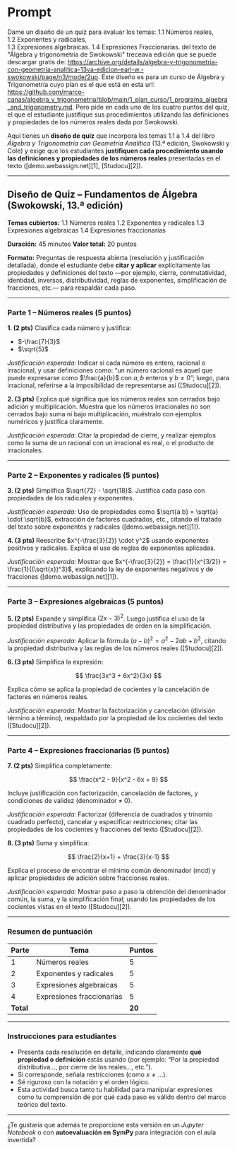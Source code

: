 # Prompt 

Dame un diseño de un quiz para evaluar los temas: 
   1.1 Números reales,  
   1.2 Exponentes y radicales,  
   1.3 Expresiones algebraicas. 
   1.4 Expresiones Fraccionarias. 
del texto de "Álgebra y trigonometría de Swokowski" treceava edición que se puede descargar gratis de: https://archive.org/details/algebra-y-trigonometria-con-geometria-analitica-13va-edicion-earl-w.-swokowski/page/n3/mode/2up. Este diseño es para un curso de Álgebra y Trigonometría cuyo plan es el que está en esta url: https://github.com/marco-canas/algebra_y_trigonometria/blob/main/1_plan_curso/1_programa_algebra_and_trigonometry.md. Pero pide en cada uno de los cuatro puntos del quiz, el que el estudiante justifique sus procedimientos utilizando las definiciones y propiedades de los números reales dada por Swokowski.   

Aquí tienes un **diseño de quiz** que incorpora los temas 1.1 a 1.4 del libro *Álgebra y Trigonometría con Geometría Analítica* (13.ª edición, Swokowski y Cole) y exige que los estudiantes **justifiquen cada procedimiento usando las definiciones y propiedades de los números reales** presentadas en el texto ([demo.webassign.net][1], [Studocu][2]).

---

## Diseño de Quiz – Fundamentos de Álgebra (Swokowski, 13.ª edición)

**Temas cubiertos:**
1.1 Números reales
1.2 Exponentes y radicales
1.3 Expresiones algebraicas
1.4 Expresiones fraccionarias

**Duración:** 45 minutos
**Valor total:** 20 puntos

**Formato:**
Preguntas de respuesta abierta (resolución y justificación detallada), donde el estudiante debe **citar y aplicar** explícitamente las propiedades y definiciones del texto —por ejemplo, cierre, conmutatividad, identidad, inversos, distributividad, reglas de exponentes, simplificación de fracciones, etc.— para respaldar cada paso.

---

### **Parte 1 – Números reales (5 puntos)**

**1. (2 pts)** Clasifica cada número y justifica:

* $-\frac{7}{3}$
* $\sqrt{5}$

*Justificación esperada:* Indicar si cada número es entero, racional o irracional, y usar definiciones como: “un número racional es aquel que puede expresarse como $\frac{a}{b}$ con $a, b$ enteros y $b \neq 0$”; luego, para irracional, referirse a la imposibilidad de representarse así ([Studocu][2]).

**2. (3 pts)** Explica qué significa que los números reales son cerrados bajo adición y multiplicación. Muestra que los números irracionales no son cerrados bajo suma ni bajo multiplicación, muéstralo con ejemplos numéricos y justifica claramente.

*Justificación esperada:* Citar la propiedad de cierre, y realizar ejemplos como la suma de un racional con un irracional es real, o el producto de irracionales.   

---

### **Parte 2 – Exponentes y radicales (5 puntos)**

**3. (2 pts)** Simplifica $\sqrt{72} - \sqrt{18}$. Justifica cada paso con propiedades de los radicales y exponentes.

*Justificación esperada:* Uso de propiedades como $\sqrt{a b} = \sqrt{a} \cdot \sqrt{b}$, extracción de factores cuadrados, etc., citando el tratado del texto sobre exponentes y radicales ([demo.webassign.net][1]).

**4. (3 pts)** Reescribe $x^{-\frac{3}{2}} \cdot y^2$ usando exponentes positivos y radicales. Explica el uso de reglas de exponentes aplicadas.

*Justificación esperada:* Mostrar que $x^{-\frac{3}{2}} = \frac{1}{x^{3/2}} = \frac{1}{(\sqrt{x})^3}$, explicando la ley de exponentes negativos y de fracciones ([demo.webassign.net][1]).

---

### **Parte 3 – Expresiones algebraicas (5 puntos)**

**5. (2 pts)** Expande y simplifica $(2x - 3)^2$. Luego justifica el uso de la propiedad distributiva y las propiedades de orden en la simplificación.

*Justificación esperada:* Aplicar la fórmula $(a - b)^2 = a^2 - 2ab + b^2$, citando la propiedad distributiva y las reglas de los números reales ([Studocu][2]).

**6. (3 pts)** Simplifica la expresión:

$$
\frac{3x^3 + 6x^2}{3x}
$$

Explica cómo se aplica la propiedad de cocientes y la cancelación de factores en números reales.

*Justificación esperada:* Mostrar la factorización y cancelación (división término a término), respaldado por la propiedad de los cocientes del texto ([Studocu][2]).

---

### **Parte 4 – Expresiones fraccionarias (5 puntos)**

**7. (2 pts)** Simplifica completamente:

$$
\frac{x^2 - 9}{x^2 - 6x + 9}
$$

Incluye justificación con factorización, cancelación de factores, y condiciones de validez (denominador ≠ 0).

*Justificación esperada:* Factorizar (diferencia de cuadrados y trinomio cuadrado perfecto), cancelar y especificar restricciones; citar las propiedades de los cocientes y fracciones del texto ([Studocu][2]).

**8. (3 pts)** Suma y simplifica:

$$
\frac{2}{x+1} + \frac{3}{x-1}
$$

Explica el proceso de encontrar el mínimo común denominador (mcd) y aplicar propiedades de adición sobre fracciones reales.

*Justificación esperada:* Mostrar paso a paso la obtención del denominador común, la suma, y la simplificación final; usando las propiedades de los cocientes vistas en el texto ([Studocu][2]).

---

### **Resumen de puntuación**

| Parte     | Tema                      | Puntos |
| --------- | ------------------------- | ------ |
| 1         | Números reales            | 5      |
| 2         | Exponentes y radicales    | 5      |
| 3         | Expresiones algebraicas   | 5      |
| 4         | Expresiones fraccionarias | 5      |
| **Total** |                           | **20** |

---

### **Instrucciones para estudiantes**

* Presenta cada resolución en detalle, indicando claramente **qué propiedad o definición** estás usando (por ejemplo: “Por la propiedad distributiva…, por cierre de los reales…, etc.”).
* Si corresponde, señala restricciones (como $x \neq \dots$).
* Sé riguroso con la notación y el orden lógico.
* Esta actividad busca tanto tu habilidad para manipular expresiones como tu comprensión de por qué cada paso es válido dentro del marco teórico del texto.

---

¿Te gustaría que además te proporcione esta versión en un *Jupyter Notebook* o con **autoevaluación en SymPy** para integración con el aula invertida?



